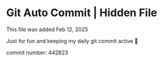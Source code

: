 # Git Auto Commit | Hidden File

This file was added Feb 12, 2025

Just for fun and keeping my daily git commit active 🤪

commit number: 442823
